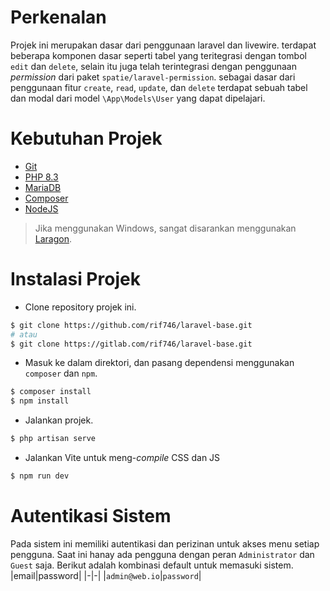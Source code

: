 # Perkenalan
Projek ini merupakan dasar dari penggunaan laravel dan livewire. terdapat beberapa komponen dasar seperti tabel yang teritegrasi dengan tombol `edit` dan `delete`, selain itu juga telah terintegrasi dengan penggunaan *permission* dari paket `spatie/laravel-permission`. sebagai dasar dari penggunaan fitur `create`, `read`, `update`, dan `delete` terdapat sebuah tabel dan modal dari model `\App\Models\User` yang dapat dipelajari.

# Kebutuhan Projek
- [Git](https://git-scm.com)
- [PHP 8.3](https://php.net/download)
- [MariaDB](https://mariadb.org/download/?t=mariadb&p=mariadb&r=11.5.2)
- [Composer](https://getcomposer.org)
- [NodeJS](https://nodejs.org)
> Jika menggunakan Windows, sangat disarankan menggunakan [Laragon](https://laragon.net).

# Instalasi Projek
- Clone repository projek ini.
```sh
$ git clone https://github.com/rif746/laravel-base.git
# atau
$ git clone https://gitlab.com/rif746/laravel-base.git
```
- Masuk ke dalam direktori, dan pasang dependensi menggunakan `composer` dan `npm`.
```sh
$ composer install
$ npm install
```
- Jalankan projek.
```sh
$ php artisan serve
```
- Jalankan Vite untuk meng-*compile* CSS dan JS
```sh
$ npm run dev
```

# Autentikasi Sistem
Pada sistem ini memiliki autentikasi dan perizinan untuk akses menu setiap pengguna. Saat ini hanay ada pengguna dengan peran `Administrator` dan `Guest` saja. Berikut adalah kombinasi default untuk memasuki sistem.
|email|password|
|-|-|
|`admin@web.io`|`password`|
